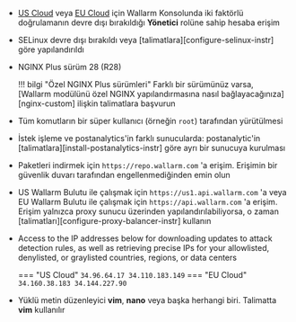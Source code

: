 * [US Cloud](https://us1.my.wallarm.com/) veya [EU Cloud](https://my.wallarm.com/) için Wallarm Konsolunda iki faktörlü doğrulamanın devre dışı bırakıldığı **Yönetici** rolüne sahip hesaba erişim
* SELinux devre dışı bırakıldı veya [talimatlara][configure-selinux-instr] göre yapılandırıldı
* NGINX Plus sürüm 28 (R28)

    !!! bilgi "Özel NGINX Plus sürümleri"
        Farklı bir sürümünüz varsa, [Wallarm modülünü özel NGINX yapılandırmasına nasıl bağlayacağınıza][nginx-custom] ilişkin talimatlara başvurun
* Tüm komutların bir süper kullanıcı (örneğin `root`) tarafından yürütülmesi
* İstek işleme ve postanalytics'in farklı sunucularda: postanalytic'in [talimatlara][install-postanalytics-instr] göre ayrı bir sunucuya kurulması
* Paketleri indirmek için `https://repo.wallarm.com` 'a erişim. Erişimin bir güvenlik duvarı tarafından engellenmediğinden emin olun
* US Wallarm Bulutu ile çalışmak için `https://us1.api.wallarm.com` 'a veya EU Wallarm Bulutu ile çalışmak için `https://api.wallarm.com` 'a erişim. Erişim yalnızca proxy sunucu üzerinden yapılandırılabiliyorsa, o zaman [talimatları][configure-proxy-balancer-instr] kullanın
* Access to the IP addresses below for downloading updates to attack detection rules, as well as retrieving precise IPs for your allowlisted, denylisted, or graylisted countries, regions, or data centers

    === "US Cloud"
        ```
        34.96.64.17
        34.110.183.149
        ```
    === "EU Cloud"
        ```
        34.160.38.183
        34.144.227.90
        ```
* Yüklü metin düzenleyici **vim**, **nano** veya başka herhangi biri. Talimatta **vim** kullanılır